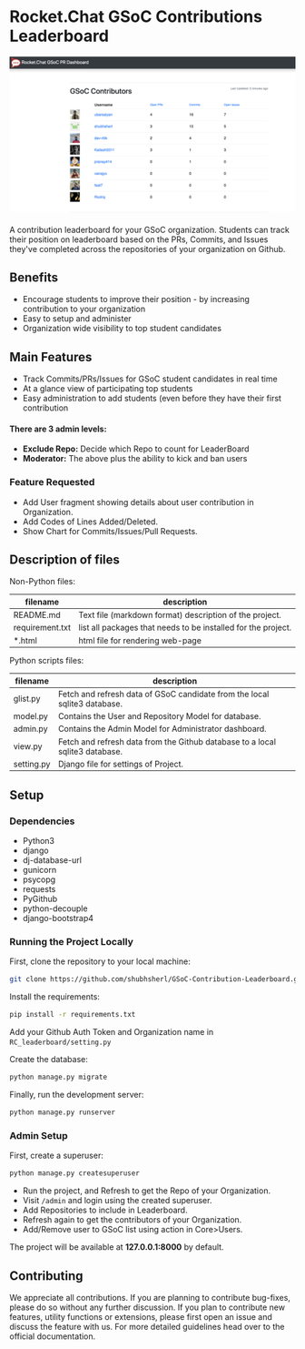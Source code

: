 
# Rocket.Chat GSoC Contributions Leaderboard

![Rocket.Chat GSoC Contributions Leaderboard screenshot](https://github.com/Sing-Li/bbug/blob/master/images/leaderboard.png)

A contribution leaderboard for your GSoC organization. Students can track their position on leaderboard based on the PRs, Commits, and Issues they've completed across the repositories of your organization on Github.

## Benefits
- Encourage students to improve their position - by increasing contribution to your organization
- Easy to setup and administer
- Organization wide visibility to top student candidates

## Main Features
- Track Commits/PRs/Issues for GSoC student candidates in real time
- At a glance view of participating top students
- Easy administration to add students (even before they have their first contribution

#### There are 3 admin levels:
- **Exclude Repo:** Decide which Repo to count for LeaderBoard
- **Moderator:** The above plus the ability to kick and ban users

### Feature Requested
- Add User fragment showing details about user contribution in Organization.
- Add Codes of Lines Added/Deleted.
- Show Chart for Commits/Issues/Pull Requests.

## Description of files

Non-Python files:

filename                           |  description
----------------------------------|------------------------------------------------------------------------------------
README.md                         |  Text file (markdown format) description of the project.
requirement.txt                   |  list all packages that needs to be installed for the project.
\*.html                           |  html file for rendering web-page

Python scripts files:

filename                           |  description
----------------------------------|------------------------------------------------------------------------------------
glist.py                          |  Fetch and refresh data of GSoC candidate from the local sqlite3 database.
model.py                          |  Contains the User and Repository Model for database.
admin.py                          |  Contains the Admin Model for Administrator dashboard.
view.py                           |  Fetch and refresh data from the Github database to a local sqlite3 database.
setting.py                        |  Django file for settings of Project.


## Setup 

### Dependencies
- Python3
- django
- dj-database-url
- gunicorn
- psycopg
- requests
- PyGithub
- python-decouple
- django-bootstrap4

### Running the Project Locally

First, clone the repository to your local machine:

```bash
git clone https://github.com/shubhsherl/GSoC-Contribution-Leaderboard.git
```

Install the requirements:

```bash
pip install -r requirements.txt
```

Add your Github Auth Token and Organization name in `RC_leaderboard/setting.py`

Create the database:

```bash
python manage.py migrate
```

Finally, run the development server:

```bash
python manage.py runserver
```

### Admin Setup

First, create a superuser:

```bash
python manage.py createsuperuser
```

- Run the project, and Refresh to get the Repo of your Organization.
- Visit `/admin` and login using the created superuser.
- Add Repositories to include in Leaderboard.
- Refresh again to get the contributors of your Organization.
- Add/Remove user to GSoC list using action in Core>Users.

The project will be available at **127.0.0.1:8000** by default.

## Contributing

We appreciate all contributions. If you are planning to contribute bug-fixes, please do so without any further discussion. If you plan to contribute new features, utility functions or extensions, please first open an issue and discuss the feature with us. For more detailed guidelines head over to the official documentation.

